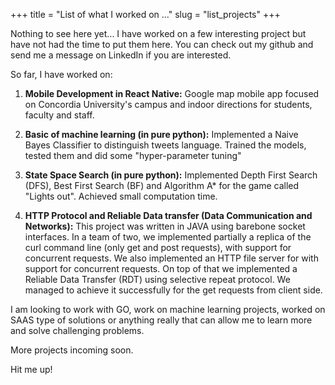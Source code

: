+++
title = "List of what I worked on ..."
slug = "list_projects"
+++

Nothing to see here yet... I have worked on a few interesting project but have not had the time 
to put them here. You can check out my github and send me a message on LinkedIn if you are interested.

So far, I have worked on:

1. **Mobile Development in React Native:** Google map mobile app focused on Concordia University's campus and indoor directions for students, faculty and staff.

2. **Basic of machine learning (in pure python):** Implemented a Naive Bayes Classifier to distinguish tweets language. Trained the models, tested them and did some "hyper-parameter tuning"

3. **State Space Search (in pure python):** Implemented Depth First Search (DFS), Best First Search (BF) and Algorithm A* for the game called "Lights out".
Achieved small computation time.

4. **HTTP Protocol and Reliable Data transfer (Data Communication and Networks):** This project was written in JAVA using barebone socket interfaces. In a team of two, we implemented partially a replica of the curl command line
(only get and post requests), with support for concurrent requests. We also implemented an HTTP file server for with support for concurrent requests. On top of that
we implemented a Reliable Data Transfer (RDT) using selective repeat protocol. We managed to achieve it successfully for the get requests from client side.

I am looking to work with GO, work on machine learning projects, worked on SAAS type of solutions or anything really that can allow me to learn more and solve challenging problems.

More projects incoming soon.

Hit me up!

